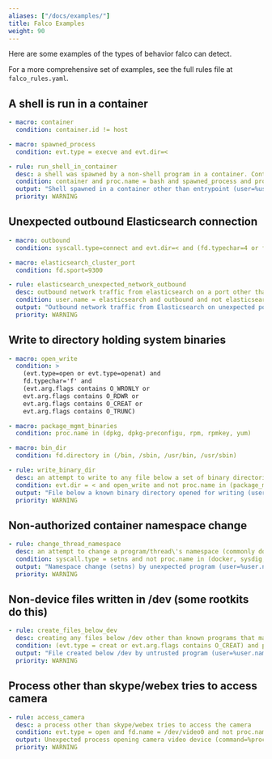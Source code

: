 ```yaml
---
aliases: ["/docs/examples/"]
title: Falco Examples
weight: 90
---
```


Here are some examples of the types of behavior falco can detect.

For a more comprehensive set of examples, see the full rules file at `falco_rules.yaml`.

## A shell is run in a container

```yaml
- macro: container
  condition: container.id != host

- macro: spawned_process
  condition: evt.type = execve and evt.dir=<

- rule: run_shell_in_container
  desc: a shell was spawned by a non-shell program in a container. Container entrypoints are excluded.
  condition: container and proc.name = bash and spawned_process and proc.pname exists and not proc.pname in (bash, docker)
  output: "Shell spawned in a container other than entrypoint (user=%user.name container_id=%container.id container_name=%container.name shell=%proc.name parent=%proc.pname cmdline=%proc.cmdline)"
  priority: WARNING
```

## Unexpected outbound Elasticsearch connection

```yaml
- macro: outbound
  condition: syscall.type=connect and evt.dir=< and (fd.typechar=4 or fd.typechar=6)

- macro: elasticsearch_cluster_port
  condition: fd.sport=9300

- rule: elasticsearch_unexpected_network_outbound
  desc: outbound network traffic from elasticsearch on a port other than the standard ports
  condition: user.name = elasticsearch and outbound and not elasticsearch_cluster_port
  output: "Outbound network traffic from Elasticsearch on unexpected port (connection=%fd.name)"
  priority: WARNING
```

## Write to directory holding system binaries

```yaml
- macro: open_write
  condition: >
    (evt.type=open or evt.type=openat) and
    fd.typechar='f' and
    (evt.arg.flags contains O_WRONLY or
    evt.arg.flags contains O_RDWR or
    evt.arg.flags contains O_CREAT or
    evt.arg.flags contains O_TRUNC)

- macro: package_mgmt_binaries
  condition: proc.name in (dpkg, dpkg-preconfigu, rpm, rpmkey, yum)

- macro: bin_dir
  condition: fd.directory in (/bin, /sbin, /usr/bin, /usr/sbin)

- rule: write_binary_dir
  desc: an attempt to write to any file below a set of binary directories
  condition: evt.dir = < and open_write and not proc.name in (package_mgmt_binaries) and bin_dir
  output: "File below a known binary directory opened for writing (user=%user.name command=%proc.cmdline file=%fd.name)"
  priority: WARNING
```

## Non-authorized container namespace change

```yaml
- rule: change_thread_namespace
  desc: an attempt to change a program/thread\'s namespace (commonly done as a part of creating a container) by calling setns.
  condition: syscall.type = setns and not proc.name in (docker, sysdig, dragent)
  output: "Namespace change (setns) by unexpected program (user=%user.name command=%proc.cmdline container=%container.id)"
  priority: WARNING
```

## Non-device files written in /dev (some rootkits do this)

```yaml
- rule: create_files_below_dev
  desc: creating any files below /dev other than known programs that manage devices. Some rootkits hide files in /dev.
  condition: (evt.type = creat or evt.arg.flags contains O_CREAT) and proc.name != blkid and fd.directory = /dev and fd.name != /dev/null
  output: "File created below /dev by untrusted program (user=%user.name command=%proc.cmdline file=%fd.name)"
  priority: WARNING
```

## Process other than skype/webex tries to access camera

```yaml
- rule: access_camera
  desc: a process other than skype/webex tries to access the camera
  condition: evt.type = open and fd.name = /dev/video0 and not proc.name in (skype, webex)
  output: Unexpected process opening camera video device (command=%proc.cmdline)
  priority: WARNING
 ```
